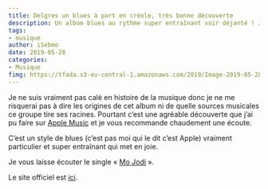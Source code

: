 ```yaml
---
title: Delgres un blues à part en créole, très bonne découverte 
description: Un album blues au rythme super entraînant voir déjanté ! Je vous recommande l’écoute. 
tags: 
- musique
author: iSebmo
date: 2019-05-28
categories: 
- Musique
fimg: https://tfada.s3-eu-central-1.amazonaws.com/2019/Image-2019-05-28-08-53-39.jpeg
---
```


Je ne suis vraiment pas calé en histoire de la musique donc je ne me risquerai pas à dire les origines de cet album ni de quelle sources musicales ce groupe tire ses racines. Pourtant c’est une agréable découverte que j’ai pu faire sur [Apple Music](https://www.apple.com/fr/music/) et je vous recommande chaudement une écoute. 

C’est un style de blues (c’est pas moi qui le dit c’est Apple) vraiment particulier et super entraînant qui met en joie. 

Je vous laisse écouter le single « [Mo Jodi](https://youtu.be/CaJmcRsCI5Y) ». 

Le site officiel est [ici](https://www.delgresmusic.com).
